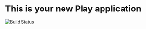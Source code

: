 This is your new Play application
=================================


[![Build Status](http://57b5f2fe.ngrok.io/api/badges/Havanero/ScalaActivateProject/status.svg)](http://57b5f2fe.ngrok.io/Havanero/ScalaActivateProject)

